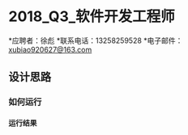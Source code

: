 # 2018_Q3_软件开发工程师
*应聘者：徐彪 *联系电话：13258259528 *电子邮件：xubiao920627@163.com
## 设计思路


### 如何运行


#### 运行结果
